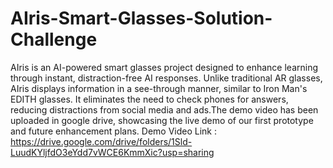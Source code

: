 # AIris-Smart-Glasses-Solution-Challenge
AIris is an AI-powered smart glasses project designed to enhance learning through instant, distraction-free AI responses. Unlike traditional AR glasses, AIris displays information in a see-through manner, similar to Iron Man's EDITH glasses. It eliminates the need to check phones for answers, reducing distractions from social media and ads.The demo video has been uploaded in google drive, showcasing the live demo of our first prototype and future enhancement plans. 
Demo Video Link : https://drive.google.com/drive/folders/1Sld-LuudKYljfdO3eYdd7vWCE6KmmXic?usp=sharing
